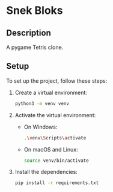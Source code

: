 # Snek Bloks

## Description

A pygame Tetris clone.

## Setup

To set up the project, follow these steps:

1. Create a virtual environment:

   ```sh
   python3 -m venv venv
   ```

2. Activate the virtual environment:

   - On Windows:
     ```sh
     .\venv\Scripts\activate
     ```
   - On macOS and Linux:
     ```sh
     source venv/bin/activate
     ```

3. Install the dependencies:
   ```sh
   pip install -r requirements.txt
   ```
